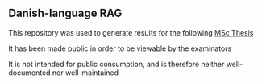 ## Danish-language RAG 

This repository was used to generate results for the following [MSc Thesis](https://github.com/OscarReves/thesis/blob/main/report.pdf)

It has been made public in order to be viewable by the examinators

It is not intended for public consumption, and is therefore neither well-documented nor well-maintained 

